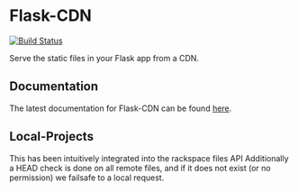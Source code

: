 Flask-CDN
=========

[![Build Status](https://travis-ci.org/wichitacode/flask-cdn.png)](https://travis-ci.org/wichitacode/flask-cdn)

Serve the static files in your Flask app from a CDN.

Documentation
-------------
The latest documentation for Flask-CDN can be found [here](https://flask-cdn.readthedocs.org/en/latest/).

Local-Projects
-------------
This has been intuitively integrated into the rackspace files API
Additionally a HEAD check is done on all remote files, and if it does not exist (or no permission)
we failsafe to a local request.